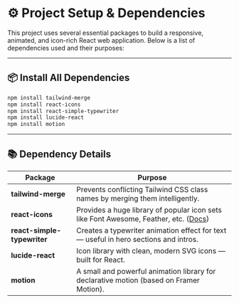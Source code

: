 # ⚙️ Project Setup & Dependencies

This project uses several essential packages to build a responsive, animated, and icon-rich React web application. Below is a list of dependencies used and their purposes:

---

## 📦 Install All Dependencies

```bash
npm install tailwind-merge
npm install react-icons
npm install react-simple-typewriter
npm install lucide-react
npm install motion
```

---

## 📚 Dependency Details

| Package                     | Purpose                                                                                                                |
| --------------------------- | ---------------------------------------------------------------------------------------------------------------------- |
| **tailwind-merge**          | Prevents conflicting Tailwind CSS class names by merging them intelligently.                                           |
| **react-icons**             | Provides a huge library of popular icon sets like Font Awesome, Feather, etc. ([Docs](https://react-icons.github.io/)) |
| **react-simple-typewriter** | Creates a typewriter animation effect for text — useful in hero sections and intros.                                   |
| **lucide-react**            | Icon library with clean, modern SVG icons — built for React.                                                           |
| **motion**                  | A small and powerful animation library for declarative motion (based on Framer Motion).                                |


